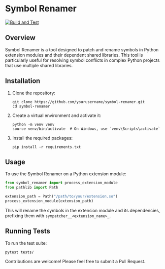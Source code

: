 # Symbol Renamer

[![Build and Test](https://github.com/pablogsal/symbol_renamer/actions/workflows/python-package.yml/badge.svg)](https://github.com/pablogsal/symbol_renamer/actions/workflows/python-package.yml)

## Overview

Symbol Renamer is a tool designed to patch and rename symbols in Python
extension modules and their dependent shared libraries. This tool is
particularly useful for resolving symbol conflicts in complex Python projects
that use multiple shared libraries.

## Installation

1. Clone the repository:
   ```
   git clone https://github.com/yourusername/symbol-renamer.git
   cd symbol-renamer
   ```

2. Create a virtual environment and activate it:
   ```
   python -m venv venv
   source venv/bin/activate  # On Windows, use `venv\Scripts\activate`
   ```

3. Install the required packages:
   ```
   pip install -r requirements.txt
   ```

## Usage

To use the Symbol Renamer on a Python extension module:

```python
from symbol_renamer import process_extension_module
from pathlib import Path

extension_path = Path("/path/to/your/extension.so")
process_extension_module(extension_path)
```

This will rename the symbols in the extension module and its dependencies, prefixing them with `sympatcher__<extension_name>_`.

## Running Tests

To run the test suite:

```
pytest tests/
```

Contributions are welcome! Please feel free to submit a Pull Request.
